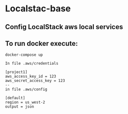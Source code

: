 # Localstac-base

## Config LocalStack aws local services

## To run docker execute:

```
docker-compose up
```

```
In file .aws/credentials

[project1] 
aws_access_key_id = 123 
aws_secret_access_key = 123
--
in file .aws/config

[default] 
region = us_west-2 
output = json
```
